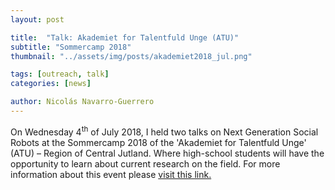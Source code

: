 ```yaml
---
layout: post

title:  "Talk: Akademiet for Talentfuld Unge (ATU)"
subtitle: "Sommercamp 2018"
thumbnail: "../assets/img/posts/akademiet2018_jul.png"

tags: [outreach, talk]
categories: [news]

author: Nicolás Navarro-Guerrero
---
```

On Wednesday 4<sup>th</sup> of July 2018, I held two talks on Next Generation Social Robots at the Sommercamp 2018 of the 'Akademiet for Talentfuld Unge' (ATU) &ndash; Region of Central Jutland. Where high-school students will have the opportunity to learn about current research on the field. For more information about this event please <a href="https://www.atumidt.dk/" target="_blank">visit this link.</a>
<!--more-->
<!--https://www.atumidt.dk/node/77693-->


